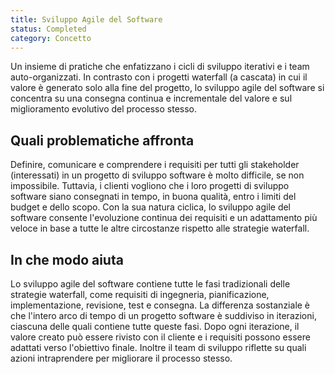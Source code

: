```yaml
---
title: Sviluppo Agile del Software
status: Completed
category: Concetto
---
```




Un insieme di pratiche che enfatizzano i cicli di sviluppo iterativi e i team auto-organizzati. In contrasto con i progetti waterfall (a cascata) in cui il valore è generato solo alla fine del progetto, lo sviluppo agile del software si concentra su una consegna continua e incrementale del valore e sul miglioramento evolutivo del processo stesso.

## Quali problematiche affronta

Definire, comunicare e comprendere i requisiti per tutti gli stakeholder (interessati) in un progetto di sviluppo software è molto difficile, se non impossibile. Tuttavia, i clienti vogliono che i loro progetti di sviluppo software siano consegnati in tempo, in buona qualità, entro i limiti del budget e dello scopo. Con la sua natura ciclica, lo sviluppo agile del software consente l'evoluzione continua dei requisiti e un adattamento più veloce in base a tutte le altre circostanze rispetto alle strategie waterfall. 

## In che modo aiuta

Lo sviluppo agile del software contiene tutte le fasi tradizionali delle strategie waterfall, come requisiti di ingegneria, pianificazione, implementazione, revisione, test e consegna. La differenza sostanziale è che l'intero arco di tempo di un progetto software è suddiviso in iterazioni, ciascuna delle quali contiene tutte queste fasi. Dopo ogni iterazione, il valore creato può essere rivisto con il cliente e i requisiti possono essere adattati verso l'obiettivo finale. Inoltre il team di sviluppo riflette su quali azioni intraprendere per migliorare il processo stesso.
